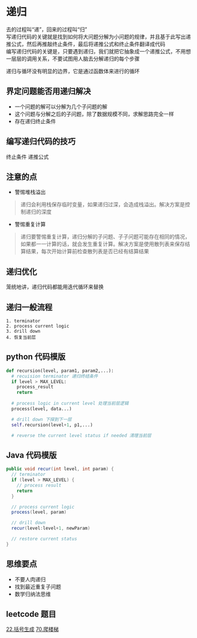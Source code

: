 # 递归

去的过程叫“递”，回来的过程叫“归”  
写递归代码的关键就是找到如何将大问题分解为小问题的规律，并且基于此写出递推公式，然后再推敲终止条件，最后将递推公式和终止条件翻译成代码  
编写递归代码的关键是，只要遇到递归，我们就把它抽象成一个递推公式，不用想一层层的调用关系，不要试图用人脑去分解递归的每个步骤  

递归与循环没有明显的边界，它是通过函数体来进行的循环

## 界定问题能否用递归解决

- 一个问题的解可以分解为几个子问题的解
- 这个问题与分解之后的子问题，除了数据规模不同，求解思路完全一样
- 存在递归终止条件


## 编写递归代码的技巧

终止条件
递推公式


## 注意的点

- 警惕堆栈溢出

>递归会利用栈保存临时变量，如果递归过深，会造成栈溢出。解决方案是控制递归的深度

- 警惕重复计算

> 递归要警惕重复计算，递归分解的子问题、子子问题可能存在相同的情况，如果都一一计算的话，就会发生重复计算。解决方案是使用散列表来保存结算结果，每次开始计算前检查散列表是否已经有结算结果 


## 递归优化

笼统地讲，递归代码都能用迭代循环来替换  

## 递归一般流程

```
1. terminator
2. process current logic
3. drill down
4. 恢复当前层
```

## python 代码模版

```python
def recursion(level, param1, param2,...):
  # recuision terminator 递归终结条件
  if level > MAX_LEVEL:
    process_result
    return
  
  # process logic in current level 处理当前层逻辑
  process(level, data...)

  # drill down 下探到下一层
  self.recursion(level+1, p1,...)

  # reverse the current level status if needed 清理当前层
```


## Java 代码模版

```java
public void recur(int level, int param) {
  // terminator
  if (level > MAX_LEVEL) {
    // process result
    return
  }

  // process current logic
  process(level, param)

  // drill down
  recur(level:level+1, newParam)

  // restore current status
}
```

## 思维要点

- 不要人肉递归
- 找到最近重复子问题
- 数学归纳法思维


## leetcode 题目

[22.括号生成](https://leetcode-cn.com/problems/generate-parentheses/)
[70.爬楼梯](https://leetcode-cn.com/problems/climbing-stairs/)

